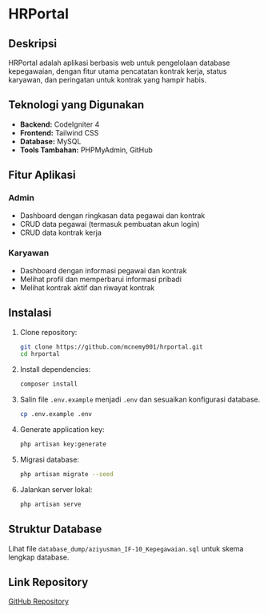 # HRPortal

## Deskripsi
HRPortal adalah aplikasi berbasis web untuk pengelolaan database kepegawaian, dengan fitur utama pencatatan kontrak kerja, status karyawan, dan peringatan untuk kontrak yang hampir habis.

## Teknologi yang Digunakan
- **Backend:** CodeIgniter 4
- **Frontend:** Tailwind CSS
- **Database:** MySQL
- **Tools Tambahan:** PHPMyAdmin, GitHub

## Fitur Aplikasi
### Admin
- Dashboard dengan ringkasan data pegawai dan kontrak
- CRUD data pegawai (termasuk pembuatan akun login)
- CRUD data kontrak kerja

### Karyawan
- Dashboard dengan informasi pegawai dan kontrak
- Melihat profil dan memperbarui informasi pribadi
- Melihat kontrak aktif dan riwayat kontrak

## Instalasi
1. Clone repository:
   ```bash
   git clone https://github.com/mcnemy001/hrportal.git
   cd hrportal
   ```
2. Install dependencies:
   ```bash
   composer install
   ```
3. Salin file `.env.example` menjadi `.env` dan sesuaikan konfigurasi database.
   ```bash
   cp .env.example .env
   ```
4. Generate application key:
   ```bash
   php artisan key:generate
   ```
5. Migrasi database:
   ```bash
   php artisan migrate --seed
   ```
6. Jalankan server lokal:
   ```bash
   php artisan serve
   ```

## Struktur Database
Lihat file `database_dump/aziyusman_IF-10_Kepegawaian.sql` untuk skema lengkap database.

## Link Repository
[GitHub Repository](https://github.com/username/repository)
